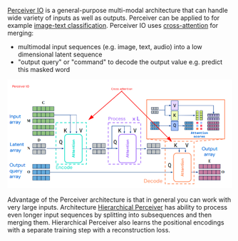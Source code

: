 
[Perceiver IO](https://arxiv.org/pdf/2107.14795.pdf) is a general-purpose multi-modal architecture that can handle wide variety of inputs as well as outputs.
Perceiver can be applied to for example [image-text classification](/ml/Multimodal-Image-Text-Classification).
Perceiver IO uses [cross-attention](/ml/cross-attention-in-transformer-architecture) for merging:
- multimodal input sequences (e.g. image, text, audio) into a low dimensional latent sequence
- "output query" or "command" to decode the output value e.g. predict this masked word

![Perceiver IO architecture](/images/cross-attention-perceiver-io.png)

Advantage of the Perceiver architecture is that in general you can work with very large inputs.
Architecture [Hierarchical Perceiver](https://arxiv.org/pdf/2202.10890.pdf) has ability to process even longer input sequences by splitting into subsequences and then merging them.
Hierarchical Perceiver also learns the positional encodings with a separate training step with a reconstruction loss.
